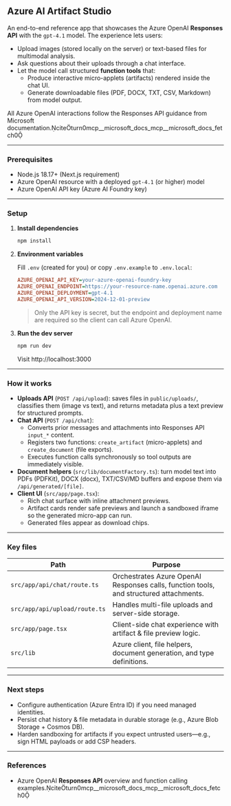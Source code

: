 ## Azure AI Artifact Studio

An end-to-end reference app that showcases the Azure OpenAI **Responses API** with the `gpt-4.1` model. The experience lets users:

- Upload images (stored locally on the server) or text-based files for multimodal analysis.
- Ask questions about their uploads through a chat interface.
- Let the model call structured **function tools** that:
  - Produce interactive micro-applets (artifacts) rendered inside the chat UI.
  - Generate downloadable files (PDF, DOCX, TXT, CSV, Markdown) from model output.

All Azure OpenAI interactions follow the Responses API guidance from Microsoft documentation.citeturn0mcp__microsoft_docs_mcp__microsoft_docs_fetch0

---

### Prerequisites

- Node.js 18.17+ (Next.js requirement)
- Azure OpenAI resource with a deployed `gpt-4.1` (or higher) model
- Azure OpenAI API key (Azure AI Foundry key)

---

### Setup

1. **Install dependencies**
   ```bash
   npm install
   ```

2. **Environment variables**

   Fill `.env` (created for you) or copy `.env.example` to `.env.local`:
   ```ini
   AZURE_OPENAI_API_KEY=your-azure-openai-foundry-key
   AZURE_OPENAI_ENDPOINT=https://your-resource-name.openai.azure.com
   AZURE_OPENAI_DEPLOYMENT=gpt-4.1
   AZURE_OPENAI_API_VERSION=2024-12-01-preview
   ```

   > Only the API key is secret, but the endpoint and deployment name are required so the client can call Azure OpenAI.

3. **Run the dev server**
   ```bash
   npm run dev
   ```
   Visit http://localhost:3000

---

### How it works

- **Uploads API** (`POST /api/upload`): saves files in `public/uploads/`, classifies them (image vs text), and returns metadata plus a text preview for structured prompts.
- **Chat API** (`POST /api/chat`):
  - Converts prior messages and attachments into Responses API `input_*` content.
  - Registers two functions: `create_artifact` (micro-applets) and `create_document` (file exports).
  - Executes function calls synchronously so tool outputs are immediately visible.
- **Document helpers** (`src/lib/documentFactory.ts`): turn model text into PDFs (PDFKit), DOCX (docx), TXT/CSV/MD buffers and expose them via `/api/generated/[file]`.
- **Client UI** (`src/app/page.tsx`):
  - Rich chat surface with inline attachment previews.
  - Artifact cards render safe previews and launch a sandboxed iframe so the generated micro-app can run.
  - Generated files appear as download chips.

---

### Key files

| Path | Purpose |
| ---- | ------- |
| `src/app/api/chat/route.ts` | Orchestrates Azure OpenAI Responses calls, function tools, and structured attachments. |
| `src/app/api/upload/route.ts` | Handles multi-file uploads and server-side storage. |
| `src/app/page.tsx` | Client-side chat experience with artifact & file preview logic. |
| `src/lib` | Azure client, file helpers, document generation, and type definitions. |

---

### Next steps

- Configure authentication (Azure Entra ID) if you need managed identities.
- Persist chat history & file metadata in durable storage (e.g., Azure Blob Storage + Cosmos DB).
- Harden sandboxing for artifacts if you expect untrusted users—e.g., sign HTML payloads or add CSP headers.

---

### References

- Azure OpenAI **Responses API** overview and function calling examples.citeturn0mcp__microsoft_docs_mcp__microsoft_docs_fetch0
